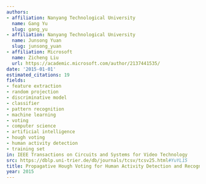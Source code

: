 ```yaml
---
authors:
- affiliation: Nanyang Technological University
  name: Gang Yu
  slug: gang_yu
- affiliation: Nanyang Technological University
  name: Junsong Yuan
  slug: junsong_yuan
- affiliation: Microsoft
  name: Zicheng Liu
  url: https://academic.microsoft.com/author/2137441535/
date: '2015-01-01'
estimated_citations: 19
fields:
- feature extraction
- random projection
- discriminative model
- classifier
- pattern recognition
- machine learning
- voting
- computer science
- artificial intelligence
- hough voting
- human activity detection
- training set
in: IEEE Transactions on Circuits and Systems for Video Technology
src: https://dblp.uni-trier.de/db/journals/tcsv/tcsv25.html#YuYL15
title: Propagative Hough Voting for Human Activity Detection and Recognition
year: 2015
---
```

